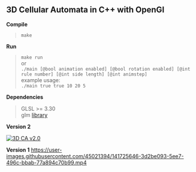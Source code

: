 ## 3D Cellular Automata in C++ with OpenGl

 **Compile**
> `make` <br />

**Run**

> `make run` <br />
> or <br />
> `./main [@bool animation enabled] [@bool rotation enabled] [@int rule number] [@int side length] [@int animstep]` <br />
> example usage: <br />
>  `./main true true 10 20 5` <br />

**Dependencies**
> GLSL >= 3.30 <br />
> glm [library](http://glm.g-truc.net/0.9.6/index.html) <br />




**Version 2**


[![3D CA v2.0](https://img.youtube.com/vi/rXlrBCMriqo/0.jpg)](https://www.youtube.com/watch?v=rXlrBCMriqo "3D CA in C++ and OpenGl | Procedural Generation")




**Version 1**
https://user-images.githubusercontent.com/45021394/141725646-3d2be093-5ee7-496c-bbab-77a894c70b99.mp4









